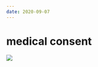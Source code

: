 ```yaml
---
date: 2020-09-07
---
```


# medical consent

<!-- minors can give consent when -->

![](https://photos.thisispiggy.com/file/wikiFiles/image-20200121204927535.png)
